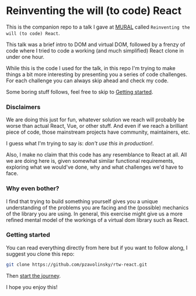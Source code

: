 Reinventing the will (to code) React
====================================

This is the companion repo to a talk I gave at [MURAL](https://mural.co) called
`Reinventing the will (to code) React`.

This talk was a brief intro to DOM and virtual DOM, followed by a frenzy of code
where I tried to code a working (and much simplified) React clone in under one
hour.

While this is the code I used for the talk, in this repo I'm trying to make
things a bit more interesting by presenting you a series of code challenges. For
each challenge you can always skip ahead and check my code.

Some boring stuff follows, feel free to skip to
[Getting started](#getting-started).

### Disclaimers

We are doing this just for fun, whatever solution we reach will probably be
worse than actual React, Vue, or other stuff. And even if we reach a brilliant
piece of code, those mainstream projects have community, maintainers, etc.

I guess what I'm trying to say is: _don't use this in production!_.

Also, I make no claim that this code has any resemblance to React at all. All
we are doing here is, given somewhat similar functional requirements, exploring
what we would've done, why and what challenges we'd have to face.

### Why even bother?

I find that trying to build something yourself gives you a unique understanding
of the problems you are facing and the (possible) mechanics of the library you
are using. In general, this exercise might give us a more refined mental model
of the workings of a virtual dom library such as React.

### Getting started

You can read everything directly from here but if you want to follow along, I
suggest you clone this repo:

```bash
git clone https://github.com/pzavolinsky/rtw-react.git
```

Then [start the journey](docs/0-empty.md).

I hope you enjoy this!